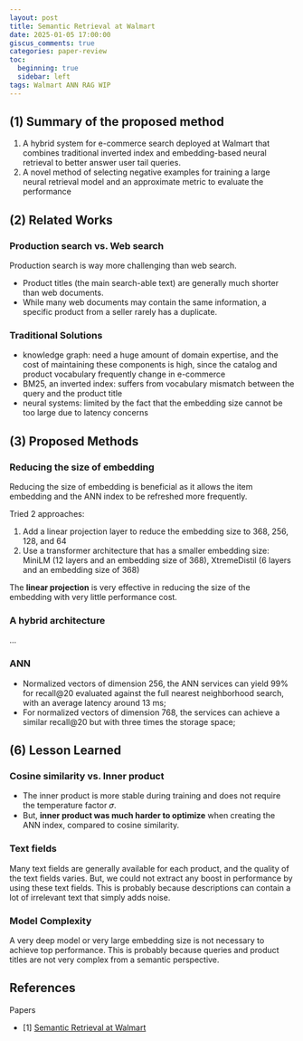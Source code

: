 ```yaml
---
layout: post
title: Semantic Retrieval at Walmart
date: 2025-01-05 17:00:00
giscus_comments: true
categories: paper-review
toc:
  beginning: true
  sidebar: left
tags: Walmart ANN RAG WIP
---
```



## (1) Summary of the proposed method

1. A hybrid system for e-commerce search deployed at Walmart that combines traditional inverted index and embedding-based neural retrieval to better answer user tail queries.
2. A novel method of selecting negative examples for training a large neural retrieval model and an approximate metric to evaluate the performance


## (2) Related Works

### Production search vs. Web search

Production search is way more challenging than web search. 

- Product titles (the main search-able text) are generally much shorter than web documents.
- While many web documents may contain the same information, a specific product from a seller rarely has a duplicate. 


### Traditional Solutions

- knowledge graph: need a huge amount of domain expertise, and the cost of maintaining these components is high, since the catalog and product vocabulary frequently change in e-commerce
- BM25, an inverted index: suffers from vocabulary mismatch between the query and the product title
- neural systems: limited by the fact that the embedding size cannot be too large due to latency concerns


## (3) Proposed Methods 

### Reducing the size of embedding

Reducing the size of embedding is beneficial as it allows the item embedding and the ANN index to be refreshed more frequently.

Tried 2 approaches:

1. Add a linear projection layer to reduce the embedding size to 368, 256, 128, and 64
2. Use a transformer architecture that has a smaller embedding size: MiniLM (12 layers and an embedding size of 368), XtremeDistil (6 layers and an embedding size of 368)

The **linear projection** is very effective in reducing the size of the embedding with very little performance cost.

### A hybrid architecture

...


### ANN

- Normalized vectors of dimension 256, the ANN services can yield 99% for recall@20 evaluated against the full nearest neighborhood search, with an average latency around 13 ms;
- For normalized vectors of dimension 768, the services can achieve a similar recall@20 but with three times the storage space;

## (6) Lesson Learned

### Cosine similarity vs. Inner product

- The inner product is more stable during training and does not require the temperature factor 𝜎.
- But, **inner product was much harder to optimize** when creating the ANN index, compared to cosine similarity.

### Text fields 

Many text fields are generally available for each product, and the quality of the text fields varies. But, we could not extract any boost in performance by using these text fields. This is probably because descriptions can contain a lot of irrelevant text that simply adds noise.

### Model Complexity

A very deep model or very large embedding size is not necessary to achieve top performance. This is probably because queries and product titles are not very complex from a semantic perspective.



## References

Papers

- [1] [Semantic Retrieval at Walmart](https://arxiv.org/pdf/2412.04637)
